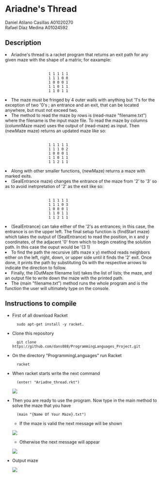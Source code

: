 # Ariadne's Thread

Daniel Atilano Casillas A01020270</br>
Rafael Díaz Medina A01024592
</br>

<h2> Description </h2>
<li> Ariadne's thread is a racket program that returns an exit path for any given maze with the shape of a matrix; for eaxample: </li>
</br>

                        1 1 1 1 1 
                        1 1 1 0 0
                        1 0 0 0 1    
                        1 1 0 1 1 
                        1 1 0 1 1

<li> The maze must be fringed by 4 outer walls with anything but '1's for the exception of two '0's ; an entrance and an exit, that can be located anywhere, but must not exceed two.</li>

<li> The method to read the maze by rows is (read-maze "filename.txt") where the filename is the input maze file. To read the maze by columns (columnMaze maze) uses the output of (read-maze) as input. Then (newMaze maze) returns an updated maze like so: </li>
</br>

                        1 1 1 1 1
                        1 1 1 0 2 
                        1 0 0 0 1 
                        1 1 0 1 1
                        1 1 2 1 1

<li> Along with other smaller functions, (newMaze) returns a maze with marked exits. </li>
<li> (SealEntrance maze) changes the entrance of the maze from '2' to '3' so as to avoid inetrpretation of '2' as the exit like so: </li>
</br>

                        1 1 1 1 1
                        1 1 1 0 3
                        1 0 0 0 1
                        1 1 0 1 1 
                        1 1 2 1 1 

<li> (SealEntrance) can take either of the '2's as entrances; in this case, the entrance is on the upper left. The final setup function is (findStart maze) which takes the output of (SealEntrance) to read the position, in x and y coordinates, of the adjacent '0' from which to begin creating the solution path. 
In this case the ouput would be '(3 1) </li>
<li> To find the path the recursive (dfs maze x y) method reads neighbors either on the left, right, down, or upper side until it finds the '2' exit. Once done, it prints the path by substituting 0s with the respective arrows to indicate the direction to follow. </li>
<li> Finally, the (OutMaze filename list) takes the list of lists; the maze, and an output file to write down the maze with the printed path. </li>
<li> The (main "filename.txt") method runs the whole program and is the function the user will ultimately type on the console. </li>


## Instructions to compile
* First of all download Racket
        
        sudo apt-get install -y racket.
* Clone this repository
        
        git clone https://github.com/dans088/ProgrammingLanguages_Project.git

* On the directory "ProgrammingLanguages" run Racket
        
        racket
* When racket starts write the next command

        (enter! "Ariadne_thread.rkt")
    ![](https://cdn.discordapp.com/attachments/778436643463364662/784226580049166346/unknown.png)

* Then you are ready to use the program. Now type in the main method to solve the maze that you have

        (main "{Name Of Your Maze}.txt")
    * If the maze is valid the next message will be shown

    ![](https://cdn.discordapp.com/attachments/778436643463364662/784236568058527795/unknown.png)
    
    * Otherwise the next message will appear

    ![](https://cdn.discordapp.com/attachments/778436643463364662/784236686279442472/unknown.png)

* Output maze

    ![](https://cdn.discordapp.com/attachments/778436643463364662/784236866256896010/unknown.png)

